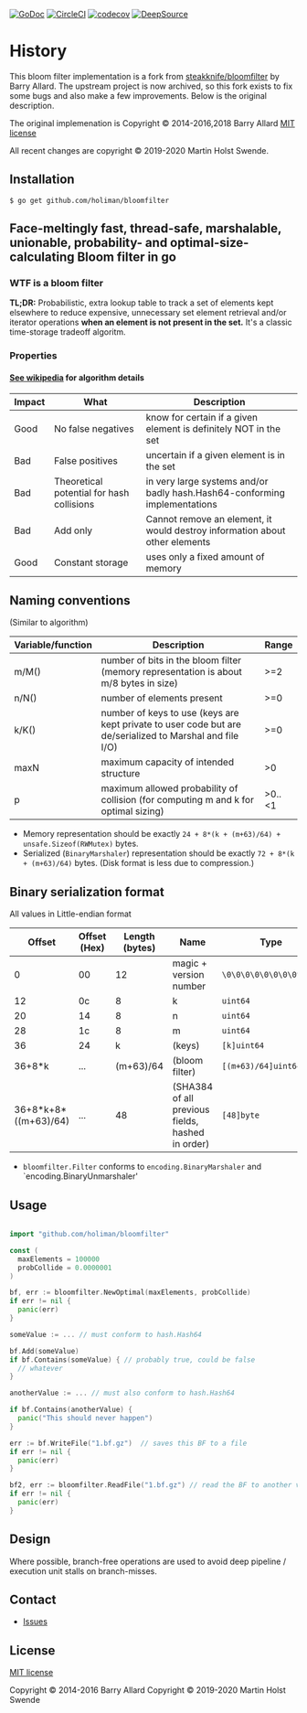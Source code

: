 
[![GoDoc](https://godoc.org/github.com/holiman/bloomfilter?status.png)](https://godoc.org/github.com/holiman/bloomfilter)
[![CircleCI](https://circleci.com/gh/holiman/bloomfilter.svg?style=svg)](https://app.circleci.com/pipelines/github/holiman/bloomfilter)
[![codecov](https://codecov.io/gh/holiman/bloomfilter/branch/master/graph/badge.svg?token=O48l6LbHkL)](https://codecov.io/gh/holiman/bloomfilter)
[![DeepSource](https://deepsource.io/gh/holiman/bloomfilter.svg/?label=active+issues&show_trend=true)](https://deepsource.io/gh/holiman/bloomfilter/?ref=repository-badge)

# History

This bloom filter implementation is a fork from [steakknife/bloomfilter](https://github.com/steakknife/bloomfilter) by Barry Allard. 
The upstream project is now archived, so this fork exists to fix some bugs and also
make a few improvements. Below is the original description. 

The original implemenation is Copyright © 2014-2016,2018 Barry Allard
[MIT license](MIT-LICENSE.txt)

All recent changes are copyright © 2019-2020 Martin Holst Swende. 

## Installation 

```
$ go get github.com/holiman/bloomfilter
```

## Face-meltingly fast, thread-safe, marshalable, unionable, probability- and optimal-size-calculating Bloom filter in go

### WTF is a bloom filter

**TL;DR:** Probabilistic, extra lookup table to track a set of elements kept elsewhere to reduce expensive, unnecessary set element retrieval and/or iterator operations **when an element is not present in the set.** It's a classic time-storage tradeoff algoritm.

### Properties

#### [See wikipedia](https://en.wikipedia.org/wiki/Bloom_filter) for algorithm details

|Impact|What|Description|
|---|---|---|
|Good|No false negatives|know for certain if a given element is definitely NOT in the set|
|Bad|False positives|uncertain if a given element is in the set|
|Bad|Theoretical potential for hash collisions|in very large systems and/or badly hash.Hash64-conforming implementations|
|Bad|Add only|Cannot remove an element, it would destroy information about other elements|
|Good|Constant storage|uses only a fixed amount of memory|

## Naming conventions

(Similar to algorithm)

|Variable/function|Description|Range|
|---|---|---|
|m/M()|number of bits in the bloom filter (memory representation is about m/8 bytes in size)|>=2|
|n/N()|number of elements present|>=0|
|k/K()|number of keys to use (keys are kept private to user code but are de/serialized to Marshal and file I/O)|>=0|
|maxN|maximum capacity of intended structure|>0|
|p|maximum allowed probability of collision (for computing m and k for optimal sizing)|>0..<1|

- Memory representation should be exactly `24 + 8*(k + (m+63)/64) + unsafe.Sizeof(RWMutex)` bytes.
- Serialized (`BinaryMarshaler`) representation should be exactly `72 + 8*(k + (m+63)/64)` bytes. (Disk format is less due to compression.)

## Binary serialization format

All values in Little-endian format

|Offset|Offset (Hex)|Length (bytes)|Name|Type|
|---|---|---|---|---|
|0|00|12|magic + version number|`\0\0\0\0\0\0\0\0v02\n`|
|12|0c|8|k|`uint64`|
|20|14|8|n|`uint64`|
|28|1c|8|m|`uint64`|
|36|24|k|(keys)|`[k]uint64`|
|36+8*k|...|(m+63)/64|(bloom filter)|`[(m+63)/64]uint64`|
|36+8\*k+8\*((m+63)/64)|...|48|(SHA384 of all previous fields, hashed in order)|`[48]byte`|

- `bloomfilter.Filter` conforms to `encoding.BinaryMarshaler` and `encoding.BinaryUnmarshaler'

## Usage

```go

import "github.com/holiman/bloomfilter"

const (
  maxElements = 100000
  probCollide = 0.0000001
)

bf, err := bloomfilter.NewOptimal(maxElements, probCollide)
if err != nil {
  panic(err)
}

someValue := ... // must conform to hash.Hash64

bf.Add(someValue)
if bf.Contains(someValue) { // probably true, could be false
  // whatever
}

anotherValue := ... // must also conform to hash.Hash64

if bf.Contains(anotherValue) {
  panic("This should never happen")
}

err := bf.WriteFile("1.bf.gz")  // saves this BF to a file
if err != nil {
  panic(err)
}

bf2, err := bloomfilter.ReadFile("1.bf.gz") // read the BF to another var
if err != nil {
  panic(err)
}
```


## Design

Where possible, branch-free operations are used to avoid deep pipeline / execution unit stalls on branch-misses.

## Contact

- [Issues](https://github.com/holiman/bloomfilter/issues)

## License

[MIT license](MIT-LICENSE.txt)

Copyright © 2014-2016 Barry Allard
Copyright © 2019-2020 Martin Holst Swende

